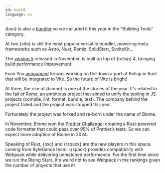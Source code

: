 ```yaml
---
id: build
language: en
---
```


{bun} is also a [bundler](https://bun.sh/docs/bundler) so we included it this year in the "Building Tools" category.

At two {vite} is still the most popular versatile bundler, powering meta frameworks such as Astro, Nuxt, Remix, SolidStart, SvelteKit...

The [version 5](https://vitejs.dev/blog/announcing-vite5) released in November, is built on top of {rollup} 4, bringing build performance improvement.

Evan You [announced](https://twitter.com/youyuxi/status/1709943106215530867) he was working on Rolldown a port of Rollup in Rust that will be integrated to Vite. So the future of Vite is bright!

At three, the rise of {biome} is one of the stories of the year. It's related to the [fail of Rome](https://bytes.dev/archives/175), an ambitious project that aimed to unify the tooling in JS projects (compile, lint, format, bundle, test). The company behind the project failed and the project was stopped this year.

Fortunately the project was forked and re-born under the name of Biome.

In November, Biome won the [Prettier Challenge](https://biomejs.dev/blog/biome-wins-prettier-challenge/): creating a Rust-powered code formatter that could pass over 95% of Prettier’s tests. So we can expect more adoption of Biome in 2024.

Speaking of Rust, {oxc} and {rspack} are the new players in this space, coming from ByteDance team.
{rspack} provides compatibility with Webpack while delivering unmatched performance. For the first time since we run the Rising Stars, it's weird not to see Webpack in the rankings given the number of projects that use it!
